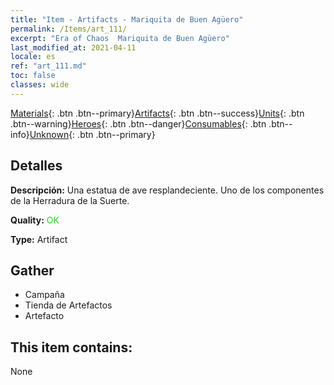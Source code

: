 ```yaml
---
title: "Item - Artifacts - Mariquita de Buen Agüero"
permalink: /Items/art_111/
excerpt: "Era of Chaos  Mariquita de Buen Agüero"
last_modified_at: 2021-04-11
locale: es
ref: "art_111.md"
toc: false
classes: wide
---
```

 [Materials](/es/Items/){: .btn .btn--primary}[Artifacts](/es/Items/Artifacts/){: .btn .btn--success}[Units](/es/Items/Units/){: .btn .btn--warning}[Heroes](/es/Items/Heroes/){: .btn .btn--danger}[Consumables](/es/Items/Consumables/){: .btn .btn--info}[Unknown](/es/Items/Unknown/){: .btn .btn--primary}

## Detalles
 **Descripción:** Una estatua de ave resplandeciente. Uno de los componentes de la Herradura de la Suerte.

 **Quality:** <span style="color: #32CD32">OK</span>

 **Type:** Artifact

## Gather

*    Campaña 
*    Tienda de Artefactos 
*    Artefacto 

## This item contains:

  None

